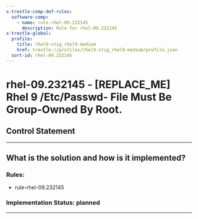 ```yaml
---
x-trestle-comp-def-rules:
  software-comp:
    - name: rule-rhel-09.232145
      description: Rule for rhel-09.232145
x-trestle-global:
  profile:
    title: rhel9-stig_rhel9-medium
    href: trestle://profiles/rhel9-stig_rhel9-medium/profile.json
  sort-id: rhel-09.232145
---
```


# rhel-09.232145 - \[REPLACE_ME\] Rhel 9 /Etc/Passwd- File Must Be Group-Owned By Root.

## Control Statement

______________________________________________________________________

## What is the solution and how is it implemented?

<!-- For implementation status enter one of: implemented, partial, planned, alternative, not-applicable -->

<!-- Note that the list of rules under ### Rules: is read-only and changes will not be captured after assembly to JSON -->

<!-- Add control implementation description here for control: rhel-09.232145 -->

### Rules:

  - rule-rhel-09.232145

### Implementation Status: planned

______________________________________________________________________

